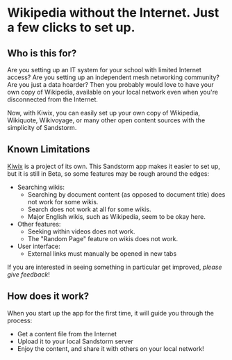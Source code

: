 # Wikipedia without the Internet. Just a few clicks to set up.

## Who is this for?

Are you setting up an IT system for your school with limited Internet access? Are you setting up an independent mesh networking community? Are you just a data hoarder? Then you probably would love to have your own copy of Wikipedia, available on your local network even when you're disconnected from the Internet.

Now, with Kiwix, you can easily set up your own copy of Wikipedia, Wikiquote, Wikivoyage, or many other open content sources with the simplicity of Sandstorm.

## Known Limitations

<a href="http://wiki.kiwix.org/wiki/Features#Web_server" target="_blank" rel="noopener noreferrer">Kiwix</a> is a project of its own. This Sandstorm app makes it easier to set up, but it is still in Beta, so some features may be rough around the edges:

* Searching wikis:
  * Searching by document content (as opposed to document title) does not work for some wikis.
  * Search does not work at all for some wikis.
  * Major English wikis, such as Wikipedia, seem to be okay here.
* Other features:
  * Seeking within videos does not work.
  * The "Random Page" feature on wikis does not work.
* User interface:
  * External links must manually be opened in new tabs

If you are interested in seeing something in particular get improved, <em>please give feedback</em>!

## How does it work?

When you start up the app for the first time, it will guide you through the process:

* Get a content file from the Internet
* Upload it to your local Sandstorm server
* Enjoy the content, and share it with others on your local network!
